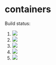 # containers

Build status:

1. [![](https://github.com/finnless/containers/workflows/tests-fibonacci/badge.svg)](https://github.com/finnless/containers/actions?query=workflow%3Atests-fibonacci)
1. [![](https://github.com/finnless/containers/workflows/tests-range/badge.svg)](https://github.com/finnless/containers/actions?query=workflow%3Atests-range)
1. [![](https://github.com/finnless/containers/workflows/tests-BST/badge.svg?branch=heap)](https://github.com/finnless/containers/actions?query=workflow%3Atests-BST)
1. [![](https://github.com/finnless/containers/workflows/tests-BinaryTree/badge.svg?branch=heap)](https://github.com/finnless/containers/actions?query=workflow%3Atests-BinaryTree)
1. [![](https://github.com/finnless/containers/workflows/tests-heap/badge.svg?branch=heap)](https://github.com/finnless/containers/actions?query=workflow%3Atests-heap)
